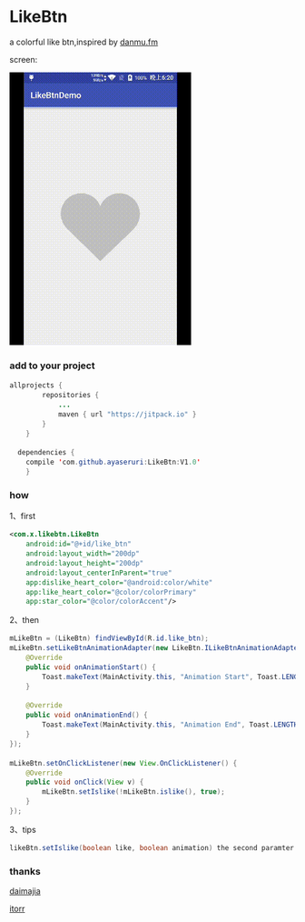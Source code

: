 # LikeBtn
a colorful like btn,inspired by [danmu.fm](http://danmu.fm)

screen:

![gif](https://raw.githubusercontent.com/ayaseruri/LikeBtn/master/demo/screen.gif)

### add to your project
```java
allprojects {
		repositories {
			...
			maven { url "https://jitpack.io" }
		}
	}

  dependencies {
    compile 'com.github.ayaseruri:LikeBtn:V1.0'
  	}
```

### how
1、first
```xml
<com.x.likebtn.LikeBtn
    android:id="@+id/like_btn"
    android:layout_width="200dp"
    android:layout_height="200dp"
    android:layout_centerInParent="true"
    app:dislike_heart_color="@android:color/white"
    app:like_heart_color="@color/colorPrimary"
    app:star_color="@color/colorAccent"/>
```

2、then
```java
mLikeBtn = (LikeBtn) findViewById(R.id.like_btn);
mLikeBtn.setLikeBtnAnimationAdapter(new LikeBtn.ILikeBtnAnimationAdapter() {
    @Override
    public void onAnimationStart() {
        Toast.makeText(MainActivity.this, "Animation Start", Toast.LENGTH_LONG).show();
    }

    @Override
    public void onAnimationEnd() {
        Toast.makeText(MainActivity.this, "Animation End", Toast.LENGTH_LONG).show();
    }
});

mLikeBtn.setOnClickListener(new View.OnClickListener() {
    @Override
    public void onClick(View v) {
        mLikeBtn.setIslike(!mLikeBtn.islike(), true);
    }
});
```
3、tips
```java
likeBtn.setIslike(boolean like, boolean animation) the second paramter controls if the animation would start.
```

### thanks
[daimajia](http://github.com/daimajia/)

[itorr](https://github.com/itorr/)
